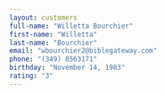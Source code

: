 ```yaml
---
layout: customers
full-name: "Willetta Bourchier"
first-name: "Willetta"
last-name: "Bourchier"
email: "wbourchier2@biblegateway.com"
phone: "(349) 8563171"
birthday: "November 14, 1983"
rating: "3"
---
```



